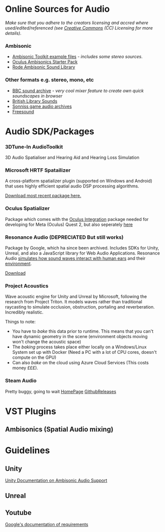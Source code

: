 # Online Sources for Audio
_Make sure that you adhere to the creators licensing and accred where used/edited/referenced (see [Creative Commons](https://creativecommons.org/licenses/) (CC) Licensing for more details)._

### Ambisonic
+ [Ambisonic Toolkit example files](https://www.ambisonictoolkit.net/download/recordings/) - _includes some stereo sources_.
+ [Oculus Ambisonics Starter Pack](https://developer.oculus.com/downloads/package/oculus-ambisonics-starter-pack)
+ [Rode Ambisonic Sound Library](https://library.soundfield.com/)

### Other formats e.g. stereo, mono, etc
+ [BBC sound archive](https://sound-effects.bbcrewind.co.uk/) - _very cool mixer feature to create own quick soundscapes in browser_
+ [British Library Sounds](https://sounds.bl.uk/)
+ [Sonniss game audio archives](https://sonniss.com/gameaudiogdc)
+ [Freesound](https://freesound.org/)

# Audio SDK/Packages

### 3DTune-In AudioToolkit

3D Audio Spatialiser and Hearing Aid and Hearing Loss Simulation

### Microsoft HRTF Spatailizer

A cross-platform spatializer plugin (supported on Windows and Android) that uses highly efficient spatial audio DSP processing algorithms.

[Download most recent package here.](https://github.com/microsoft/spatialaudio-unity/releases/tag/v2.0.37)


### Oculus Spatializer

Package which comes with the [Oculus Integration](https://assetstore.unity.com/packages/tools/integration/oculus-integration-82022) package needed for developing for Meta (Oculus) Quest 2, but also seperately [here](https://developer.oculus.com/downloads/audio/)

### Resonance Audio (**DEPRECIATED** But still works)

Package by Google, which ha since been archived. Includes SDKs for Unity, Unreal, and also a JavaScript library for Web Audio Applications. Resonance Audio [simulates how sound waves interact with human ears](https://resonance-audio.github.io/resonance-audio/discover/concepts#simulating-sound-waves-interacting-with-human-ears) and their [environment](https://resonance-audio.github.io/resonance-audio/discover/concepts#simulating-sound-waves-interacting-with-their-environment).

[Download](https://resonance-audio.github.io/resonance-audio/develop/downloads.html)



### Project Acoustics

Wave acoustic engine for Unity and Unreal by Microsoft, following the research from Project Triton. It models waves rather than traditional raycasting to simulate occlusion, obstruction, portaling and reverberation. Incredibly realistic.

Things to note:
- You have to *bake* this data prior to runtime. This means that you can't have dynamic geometry in the scene (environment objects moving won't change the acoustic space)
- The *baking* process takes place either locally on a Windows/Linux System set up with Docker (Need a PC with a lot of CPU cores, doesn't compute on the GPU)
- Can also *bake* on the cloud using Azure Cloud Services (This costs money £££).

### Steam Audio
Pretty buggy, going to wait 
[HomePage](https://valvesoftware.github.io/steam-audio/)
[GithubReleases](https://github.com/ValveSoftware/steam-audio/releases/tag/v4.1.3)

# VST Plugins
## Ambisonics (Spatial Audio mixing)

# Guidelines
## Unity
[Unity Documentation on Ambisonic Audio Support](https://docs.unity3d.com/Manual/AmbisonicAudio.html)

## Unreal

## Youtube
[Google's documentation of requirements](https://support.google.com/youtube/answer/6395969#zippy=%2Cspatial-audio-requirements%2Cminimum-requirements-for-spatial-audio)